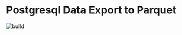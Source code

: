 # Postgresql Data Export to Parquet

![build](https://github.com/rayyildiz/spark-pg-export/workflows/build/badge.svg)
